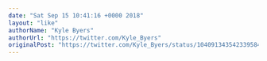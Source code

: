 ```yaml
---
date: "Sat Sep 15 10:41:16 +0000 2018"
layout: "like"
authorName: "Kyle Byers"
authorUrl: "https://twitter.com/Kyle_Byers"
originalPost: "https://twitter.com/Kyle_Byers/status/1040913435423395840"
---
```

